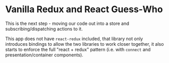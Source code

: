 # Vanilla Redux and React Guess-Who

This is the next step - moving our code out into a store and subscribing/dispatching actions to it.

This app does not have `react-redux` included, that library not only introduces bindings to allow the two libraries to work closer together, it also starts to enforce the full "react + redux" pattern (i.e. with `connect` and presentation/container components).

